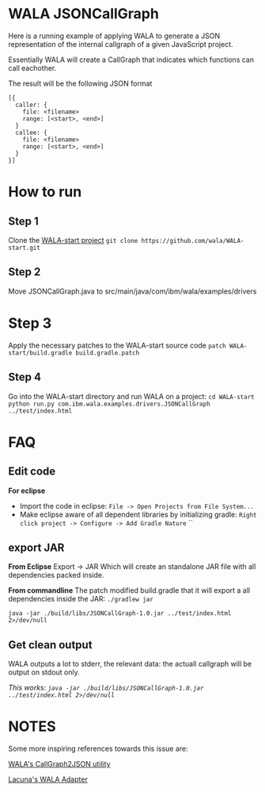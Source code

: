 # WALA JSONCallGraph
Here is a running example of applying WALA to generate a JSON representation 
of the internal callgraph of a given JavaScript project.

Essentially WALA will create a CallGraph that indicates which functions
can call eachother.

The result will be the following JSON format
```nodejs
[{
  caller: {
    file: <filename>
    range: [<start>, <end>]
  }
  callee: {
    file: <filename>
    range: [<start>, <end>]
  }
}]
```

# How to run
## Step 1
Clone the [WALA-start project](https://github.com/wala/WALA-start)
`git clone https://github.com/wala/WALA-start.git`

## Step 2
Move JSONCallGraph.java to src/main/java/com/ibm/wala/examples/drivers

# Step 3
Apply the necessary patches to the WALA-start source code
`patch WALA-start/build.gradle build.gradle.patch`

## Step 4
Go into the WALA-start directory and run WALA on a project:
`cd WALA-start`
`python run.py com.ibm.wala.examples.drivers.JSONCallGraph ../test/index.html`

# FAQ
## Edit code
__For eclipse__
* Import the code in eclipse: `File -> Open Projects from File System...`
* Make eclipse aware of all dependent libraries by initializing gradle:
`Right click project -> Configure -> Add Gradle Nature`
``

## export JAR
__From Eclipse__
Export -> JAR
Which will create an standalone JAR file with all dependencies packed inside.

__From commandline__
The patch modified build.gradle that it will export a all dependencies
inside the JAR: `./gradlew jar`

`java -jar ./build/libs/JSONCallGraph-1.0.jar ../test/index.html 2>/dev/null`

## Get clean output
WALA outputs a lot to stderr, the relevant data: the actuall callgraph will
be output on stdout only.

_This works: `java -jar ./build/libs/JSONCallGraph-1.0.jar ../test/index.html 2>/dev/null`_

# NOTES
Some more inspiring references towards this issue are:

[WALA's CallGraph2JSON utility](https://github.com/wala/WALA/blob/master/com.ibm.wala.cast.js/source/com/ibm/wala/cast/js/util/CallGraph2JSON.java)

[Lacuna's WALA Adapter](https://github.com/NielsGrootObbink/Lacuna/blob/master/analyzers/wala_full/WalaCG_full.java)